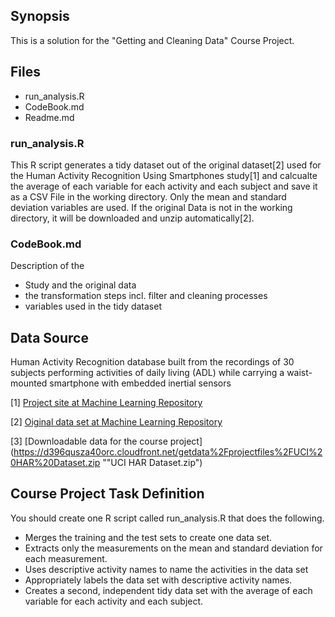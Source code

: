 ## Synopsis

This is a solution for the "Getting and Cleaning Data" Course Project.

## Files

* run_analysis.R
* CodeBook.md
* Readme.md

### run_analysis.R

This R script generates a tidy dataset out of the original dataset[2] used for the Human Activity Recognition Using Smartphones study[1] and calcualte the average of each variable for each activity and each subject and save it as a CSV File in the working directory. Only the mean and standard deviation variables are used.
If the original Data is not in the working directory, it will be downloaded and unzip automatically[2].

### CodeBook.md

Description of the 
- Study and the original data
- the transformation steps incl. filter and cleaning processes
- variables used in the tidy dataset

## Data Source

Human Activity Recognition database built from the recordings of 30 subjects performing activities of daily living (ADL) while carrying a waist-mounted smartphone with embedded inertial sensors

[1] [Project site at Machine Learning Repository](http://archive.ics.uci.edu/ml/datasets/Human+Activity+Recognition+Using+Smartphones "Human Activity Recognition Using Smartphones Data Set")

[2] [Oiginal data set at Machine Learning Repository](http://archive.ics.uci.edu/ml/machine-learning-databases/00240/ "UCI HAR Dataset.zip")

[3] [Downloadable data for the course project](https://d396qusza40orc.cloudfront.net/getdata%2Fprojectfiles%2FUCI%20HAR%20Dataset.zip ""UCI HAR Dataset.zip")


## Course Project Task Definition

You should create one R script called run_analysis.R that does the following. 
* Merges the training and the test sets to create one data set.
* Extracts only the measurements on the mean and standard deviation for each measurement. 
* Uses descriptive activity names to name the activities in the data set
* Appropriately labels the data set with descriptive activity names. 
* Creates a second, independent tidy data set with the average of each variable for each activity and each subject. 
